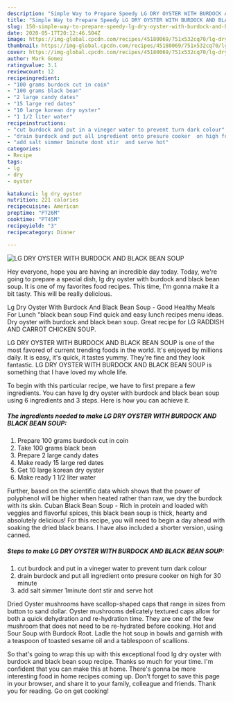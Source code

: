 ```yaml
---
description: "Simple Way to Prepare Speedy LG DRY OYSTER WITH BURDOCK AND BLACK BEAN SOUP"
title: "Simple Way to Prepare Speedy LG DRY OYSTER WITH BURDOCK AND BLACK BEAN SOUP"
slug: 150-simple-way-to-prepare-speedy-lg-dry-oyster-with-burdock-and-black-bean-soup
date: 2020-05-17T20:12:46.504Z
image: https://img-global.cpcdn.com/recipes/45180069/751x532cq70/lg-dry-oyster-with-burdock-and-black-bean-soup-recipe-main-photo.jpg
thumbnail: https://img-global.cpcdn.com/recipes/45180069/751x532cq70/lg-dry-oyster-with-burdock-and-black-bean-soup-recipe-main-photo.jpg
cover: https://img-global.cpcdn.com/recipes/45180069/751x532cq70/lg-dry-oyster-with-burdock-and-black-bean-soup-recipe-main-photo.jpg
author: Mark Gomez
ratingvalue: 3.1
reviewcount: 12
recipeingredient:
- "100 grams burdock cut in coin"
- "100 grams black bean"
- "2 large candy dates"
- "15 large red dates"
- "10 large korean dry oyster"
- "1 1/2 liter water"
recipeinstructions:
- "cut burdock and put in a vineger water to prevent turn dark colour"
- "drain burdock and put all ingredient onto presure cooker  on high for 30 minute"
- "add salt simmer 1minute dont stir  and serve hot"
categories:
- Recipe
tags:
- lg
- dry
- oyster

katakunci: lg dry oyster 
nutrition: 221 calories
recipecuisine: American
preptime: "PT26M"
cooktime: "PT45M"
recipeyield: "3"
recipecategory: Dinner

---
```



![LG DRY OYSTER WITH BURDOCK AND BLACK BEAN SOUP](https://img-global.cpcdn.com/recipes/45180069/751x532cq70/lg-dry-oyster-with-burdock-and-black-bean-soup-recipe-main-photo.jpg)

Hey everyone, hope you are having an incredible day today. Today, we're going to prepare a special dish, lg dry oyster with burdock and black bean soup. It is one of my favorites food recipes. This time, I'm gonna make it a bit tasty. This will be really delicious.

Lg Dry Oyster With Burdock And Black Bean Soup - Good Healthy Meals For Lunch &#34;black bean soup Find quick and easy lunch recipes menu ideas. Dry oyster with burdock and black bean soup. Great recipe for LG RADDISH AND CARROT CHICKEN SOUP.

LG DRY OYSTER WITH BURDOCK AND BLACK BEAN SOUP is one of the most favored of current trending foods in the world. It's enjoyed by millions daily. It is easy, it's quick, it tastes yummy. They're fine and they look fantastic. LG DRY OYSTER WITH BURDOCK AND BLACK BEAN SOUP is something that I have loved my whole life.


To begin with this particular recipe, we have to first prepare a few ingredients. You can have lg dry oyster with burdock and black bean soup using 6 ingredients and 3 steps. Here is how you can achieve it.

<!--inarticleads1-->

##### The ingredients needed to make LG DRY OYSTER WITH BURDOCK AND BLACK BEAN SOUP:

1. Prepare 100 grams burdock cut in coin
1. Take 100 grams black bean
1. Prepare 2 large candy dates
1. Make ready 15 large red dates
1. Get 10 large korean dry oyster
1. Make ready 1 1/2 liter water


Further, based on the scientific data which shows that the power of polyphenol will be higher when heated rather than raw, we dry the burdock with its skin. Cuban Black Bean Soup - Rich in protein and loaded with veggies and flavorful spices, this black bean soup is thick, hearty and absolutely delicious! For this recipe, you will need to begin a day ahead with soaking the dried black beans. I have also included a shorter version, using canned. 

<!--inarticleads2-->

##### Steps to make LG DRY OYSTER WITH BURDOCK AND BLACK BEAN SOUP:

1. cut burdock and put in a vineger water to prevent turn dark colour
1. drain burdock and put all ingredient onto presure cooker  on high for 30 minute
1. add salt simmer 1minute dont stir  and serve hot


Dried Oyster mushrooms have scallop-shaped caps that range in sizes from button to sand dollar. Oyster mushrooms delicately textured caps allow for both a quick dehydration and re-hydration time. They are one of the few mushroom that does not need to be re-hydrated before cooking. Hot and Sour Soup with Burdock Root. Ladle the hot soup in bowls and garnish with a teaspoon of toasted sesame oil and a tablespoon of scallions. 

So that's going to wrap this up with this exceptional food lg dry oyster with burdock and black bean soup recipe. Thanks so much for your time. I'm confident that you can make this at home. There's gonna be more interesting food in home recipes coming up. Don't forget to save this page in your browser, and share it to your family, colleague and friends. Thank you for reading. Go on get cooking!
